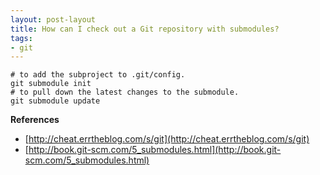 ```yaml
---
layout: post-layout
title: How can I check out a Git repository with submodules?
tags:
- git
---
```


    # to add the subproject to .git/config.
    git submodule init
    # to pull down the latest changes to the submodule.
    git submodule update


**References**  

- [http://cheat.errtheblog.com/s/git](http://cheat.errtheblog.com/s/git)
- [http://book.git-scm.com/5_submodules.html](http://book.git-scm.com/5_submodules.html)

